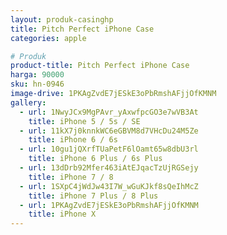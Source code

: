 ```yaml
---
layout: produk-casinghp
title: Pitch Perfect iPhone Case
categories: apple

# Produk
product-title: Pitch Perfect iPhone Case
harga: 90000
sku: hn-0946
image-drive: 1PKAgZvdE7jESkE3oPbRmshAFjjOfKMNM
gallery:
  - url: 1NwyJCx9MgPAvr_yAxwfpcGO3e7wVB3At
    title: iPhone 5 / 5s / SE
  - url: 11kX7j0knnkWC6eGBVM8d7VHcDu24M5Ze
    title: iPhone 6 / 6s
  - url: 10gu1jQXrfTUaPetF6lOamt65w8dbU3rl
    title: iPhone 6 Plus / 6s Plus
  - url: 13dDrb92Mfer463iAtEJqacTzUjRGSejy
    title: iPhone 7 / 8
  - url: 1SXpC4jWdJw43I7W_wGuKJkf8sQeIhMcZ
    title: iPhone 7 Plus / 8 Plus
  - url: 1PKAgZvdE7jESkE3oPbRmshAFjjOfKMNM
    title: iPhone X
---
```


